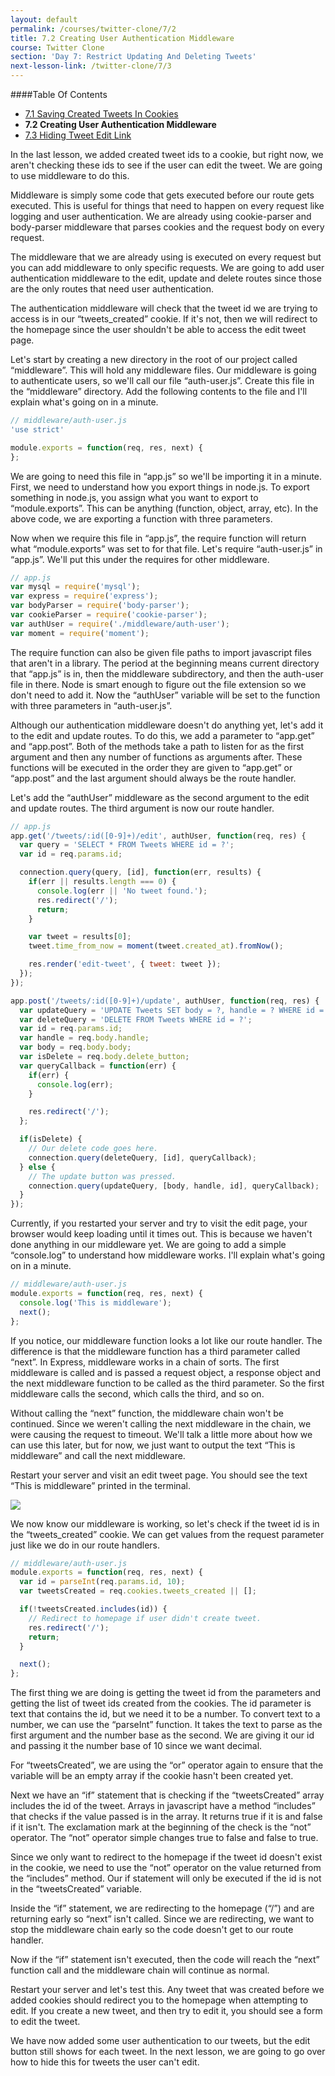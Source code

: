 ```yaml
---
layout: default
permalink: /courses/twitter-clone/7/2
title: 7.2 Creating User Authentication Middleware
course: Twitter Clone
section: 'Day 7: Restrict Updating And Deleting Tweets'
next-lesson-link: /twitter-clone/7/3
---
```


####Table Of Contents

- [7.1 Saving Created Tweets In Cookies](/courses/twitter-clone/7/1)
- **7.2 Creating User Authentication Middleware**
- [7.3 Hiding Tweet Edit Link](/courses/twitter-clone/7/3)

In the last lesson, we added created tweet ids to a cookie, but right now, we aren't checking these ids to see if the user can edit the tweet.  We are going to use middleware to do this.

Middleware is simply some code that gets executed before our route gets executed.  This is useful for things that need to happen on every request like logging and user authentication.  We are already using cookie-parser and body-parser middleware that parses cookies and the request body on every request.

The middleware that we are already using is executed on every request but you can add middleware to only specific requests.  We are going to add user authentication middleware to the edit, update and delete routes since those are the only routes that need user authentication.

The authentication middleware will check that the tweet id we are trying to access is in our “tweets_created” cookie.  If it's not, then we will redirect to the homepage since the user shouldn't be able to access the edit tweet page.

Let's start by creating a new directory in the root of our project called “middleware”.  This will hold any middleware files.  Our middleware is going to authenticate users, so we'll call our file “auth-user.js”.  Create this file in the “middleware” directory.  Add the following contents to the file and I'll explain what's going on in a minute.

```javascript
// middleware/auth-user.js
'use strict'

module.exports = function(req, res, next) {
};
```

We are going to need this file in “app.js” so we'll be importing it in a minute.  First, we need to understand how you export things in node.js.  To export something in node.js, you assign what you want to export to “module.exports”.  This can be anything (function, object, array, etc). In the above code, we are exporting a function with three parameters.

Now when we require this file in “app.js”, the require function will return what “module.exports” was set to for that file.  Let's require “auth-user.js” in “app.js”.  We'll put this under the requires for other middleware.

```javascript
// app.js
var mysql = require('mysql');
var express = require('express');
var bodyParser = require('body-parser');
var cookieParser = require('cookie-parser');
var authUser = require('./middleware/auth-user');
var moment = require('moment');
```

The require function can also be given file paths to import javascript files that aren't in a library.  The period at the beginning means current directory that “app.js” is in, then the middleware subdirectory, and then the auth-user file in there.  Node is smart enough to figure out the file extension so we don't need to add it.  Now the “authUser” variable will be set to the function with three parameters in “auth-user.js”.

Although our authentication middleware doesn't do anything yet, let's add it to the edit and update routes.  To do this, we add a parameter to “app.get” and “app.post”.  Both of the methods take a path to listen for as the first argument and then any number of functions as arguments after.  These functions will be executed in the order they are given to “app.get” or “app.post” and the last argument should always be the route handler.

Let's add the “authUser” middleware as the second argument to the edit and update routes.  The third argument is now our route handler.

```javascript
// app.js
app.get('/tweets/:id([0-9]+)/edit', authUser, function(req, res) {
  var query = 'SELECT * FROM Tweets WHERE id = ?';
  var id = req.params.id;

  connection.query(query, [id], function(err, results) {
    if(err || results.length === 0) {
      console.log(err || 'No tweet found.');
      res.redirect('/');
      return;
    }

    var tweet = results[0];
    tweet.time_from_now = moment(tweet.created_at).fromNow();

    res.render('edit-tweet', { tweet: tweet });
  });
});

app.post('/tweets/:id([0-9]+)/update', authUser, function(req, res) {
  var updateQuery = 'UPDATE Tweets SET body = ?, handle = ? WHERE id = ?';
  var deleteQuery = 'DELETE FROM Tweets WHERE id = ?';
  var id = req.params.id;
  var handle = req.body.handle;
  var body = req.body.body;
  var isDelete = req.body.delete_button;
  var queryCallback = function(err) {
    if(err) {
      console.log(err);
    }

    res.redirect('/');
  };

  if(isDelete) {
    // Our delete code goes here.
    connection.query(deleteQuery, [id], queryCallback);
  } else {
    // The update button was pressed.
    connection.query(updateQuery, [body, handle, id], queryCallback);
  }
});
```

Currently, if you restarted your server and try to visit the edit page, your browser would keep loading until it times out.  This is because we haven't done anything in our middleware yet.  We are going to add a simple “console.log” to understand how middleware works.  I'll explain what's going on in a minute.

```javascript
// middleware/auth-user.js
module.exports = function(req, res, next) {
  console.log('This is middleware');
  next();
};
```

If you notice, our middleware function looks a lot like our route handler.  The difference is that the middleware function has a third parameter called “next”.  In Express, middleware works in a chain of sorts.  The first middleware is called and is passed a request object, a response object and the next middleware function to be called as the third parameter.  So the first middleware calls the second, which calls the third, and so on.

Without calling the “next” function, the middleware chain won't be continued.  Since we weren't calling the next middleware in the chain, we were causing the request to timeout.  We'll talk a little more about how we can use this later, but for now, we just want to output the text “This is middleware” and call the next middleware.

Restart your server and visit an edit tweet page.  You should see the text “This is middleware” printed in the terminal.

![](https://s3.amazonaws.com/spark-school/courses/twitter-clone/7/7-2-logging-middleware.png)

We now know our middleware is working, so let's check if the tweet id is in the “tweets_created” cookie.  We can get values from the request parameter just like we do in our route handlers.

```javascript
// middleware/auth-user.js
module.exports = function(req, res, next) {
  var id = parseInt(req.params.id, 10);
  var tweetsCreated = req.cookies.tweets_created || [];

  if(!tweetsCreated.includes(id)) {
    // Redirect to homepage if user didn't create tweet.
    res.redirect('/');
    return;
  }

  next();
};
```

The first thing we are doing is getting the tweet id from the parameters and getting the list of tweet ids created from the cookies.  The id parameter is text that contains the id, but we need it to be a number.  To convert text to a number, we can use the “parseInt” function.  It takes the text to parse as the first argument and the number base as the second.  We are giving it our id and passing it the number base of 10 since we want decimal.

For “tweetsCreated”, we are using the “or” operator again to ensure that the variable will be an empty array if the cookie hasn't been created yet.

Next we have an “if” statement that is checking if the “tweetsCreated” array includes the id of the tweet.  Arrays in javascript have a method “includes” that checks if the value passed is in the array.  It returns true if it is and false if it isn't.  The exclamation mark at the beginning of the check is the “not” operator.  The “not” operator simple changes true to false and false to true.

Since we only want to redirect to the homepage if the tweet id doesn't exist in the cookie, we need to use the “not” operator on the value returned from the “includes” method.  Our if statement will only be executed if the id is not in the “tweetsCreated” variable.

Inside the “if” statement, we are redirecting to the homepage (“/”) and are returning early so “next” isn't called.  Since we are redirecting, we want to stop the middleware chain early so the code doesn't get to our route handler.

Now if the “if” statement isn't executed, then the code will reach the “next” function call and the middleware chain will continue as normal.

Restart your server and let's test this.  Any tweet that was created before we added cookies should redirect you to the homepage when attempting to edit.  If you create a new tweet, and then try to edit it, you should see a form to edit the tweet.

We have now added some user authentication to our tweets, but the edit button still shows for each tweet.  In the next lesson, we are going to go over how to hide this for tweets the user can't edit.
